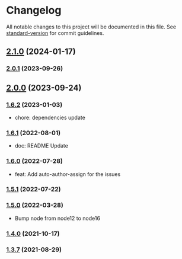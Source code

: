 # Changelog

All notable changes to this project will be documented in this file. See [standard-version](https://github.com/conventional-changelog/standard-version) for commit guidelines.

## [2.1.0](https://github.com/toshimaru/auto-author-assign/compare/v2.0.1...v2.1.0) (2024-01-17)

### [2.0.1](https://github.com/toshimaru/auto-author-assign/compare/v2.0.0...v2.0.1) (2023-09-26)

## [2.0.0](https://github.com/toshimaru/auto-author-assign/compare/v1.6.2...v2.0.0) (2023-09-24)

### [1.6.2](https://github.com/toshimaru/auto-author-assign/compare/v1.6.1...v1.6.2) (2023-01-03)

- chore: dependencies update

### [1.6.1](https://github.com/toshimaru/auto-author-assign/compare/v1.6.0...v1.6.1) (2022-08-01)

- doc: README Update

### [1.6.0](https://github.com/toshimaru/auto-author-assign/compare/v1.5.1...v1.6.0) (2022-07-28)

- feat: Add auto-author-assign for the issues

### [1.5.1](https://github.com/toshimaru/auto-author-assign/compare/v1.5.0...v1.5.1) (2022-07-22)

### [1.5.0](https://github.com/toshimaru/auto-author-assign/compare/v1.4.0...v1.5.0) (2022-03-28)

- Bump node from node12 to node16

### [1.4.0](https://github.com/toshimaru/auto-author-assign/compare/v1.3.7...v1.4.0) (2021-10-17)

### [1.3.7](https://github.com/toshimaru/auto-author-assign/compare/v1.3.6...v1.3.7) (2021-08-29)
